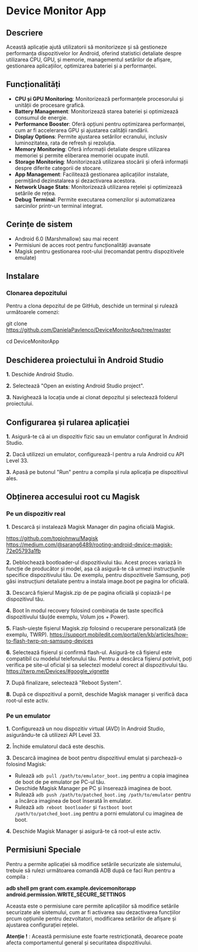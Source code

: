 # Device Monitor App

## Descriere
Această aplicație ajută utilizatorii să monitorizeze și să gestioneze performanța dispozitivelor lor Android, oferind statistici detaliate despre utilizarea CPU, GPU, și memorie, managementul setărilor de afișare, gestionarea aplicațiilor, optimizarea bateriei și a performanței.

## Funcționalități
- **CPU și GPU Monitoring**: Monitorizează performanțele procesorului și unității de procesare grafică.
- **Battery Management**: Monitorizează starea bateriei și optimizează consumul de energie.
- **Performance Booster**: Oferă opțiuni pentru optimizarea performanței, cum ar fi accelerarea GPU și ajustarea calității randării.
- **Display Options**: Permite ajustarea setărilor ecranului, inclusiv luminozitatea, rata de refresh și rezoluția.
- **Memory Monitoring**: Oferă informații detaliate despre utilizarea memoriei și permite eliberarea memoriei ocupate inutil.
- **Storage Monitoring**: Monitorizează utilizarea stocării și oferă informații despre diferite categorii de stocare.
- **App Management**: Facilitează gestionarea aplicațiilor instalate, permițând dezinstalarea și dezactivarea acestora.
- **Network Usage Stats**: Monitorizează utilizarea rețelei și optimizează setările de rețea.
- **Debug Terminal**: Permite executarea comenzilor și automatizarea sarcinilor printr-un terminal integrat.

## Cerințe de sistem

- Android 6.0 (Marshmallow) sau mai recent
- Permisiuni de acces root pentru funcționalități avansate
- Magisk pentru gestionarea root-ului (recomandat pentru dispozitivele emulate)

## Instalare
### Clonarea depozitului

Pentru a clona depozitul de pe GitHub, deschide un terminal și rulează următoarele comenzi:

git clone https://github.com/DanielaPavlenco/DeviceMonitorApp/tree/master

cd DeviceMonitorApp

## Deschiderea proiectului în Android Studio

**1.** Deschide Android Studio.

**2.** Selectează "Open an existing Android Studio project".

**3.** Navighează la locația unde ai clonat depozitul și selectează folderul proiectului.

## Configurarea și rularea aplicației

**1.** Asigură-te că ai un dispozitiv fizic sau un emulator configurat în Android Studio.

**2.** Dacă utilizezi un emulator, configurează-l pentru a rula Android cu API Level 33.

**3.** Apasă pe butonul "Run" pentru a compila și rula aplicația pe dispozitivul ales.

## Obținerea accesului root cu Magisk
### Pe un dispozitiv real

**1.** Descarcă și instalează Magisk Manager din pagina oficială Magisk.

   https://github.com/topjohnwu/Magisk
   https://medium.com/@sarang6489/rooting-android-device-magisk-72e05793a1fb

**2.** Deblochează bootloader-ul dispozitivului tău. Acest proces variază în funcție de producător și model, așa că asigură-te că urmezi instrucțiunile specifice dispozitivului tău. De exemplu, pentru dispozitivele Samsung, poți găsi instrucțiuni detaliate pentru a instala image.boot pe pagina lor oficială. 

**3.** Descarcă fișierul Magisk.zip de pe pagina oficială și copiază-l pe dispozitivul tău.

**4.** Boot în modul recovery folosind combinația de taste specifică dispozitivului tău(de exemplu, Volum jos + Power).

**5.** Flash-uiește fișierul Magisk.zip folosind o recuperare personalizată (de exemplu, TWRP).
      https://support.mobiledit.com/portal/en/kb/articles/how-to-flash-twrp-on-samsung-devices
      
**6.** Selectează fișierul și confirmă flash-ul. Asigură-te că fișierul este compatibil cu modelul telefonului tău. Pentru a descărca fișierul potrivit, poți verifica pe site-ul oficial și sa selectezi modelul corect al dispozitivului tău.
      https://twrp.me/Devices/#google_vignette
      
**7.** După finalizare, selectează "Reboot System".

**8.** După ce dispozitivul a pornit, deschide Magisk manager și verifică daca root-ul este activ.

### Pe un emulator

**1.** Configurează un nou dispozitiv virtual (AVD) în Android Studio, asigurându-te că utilizezi API Level 33.

**2.** Închide emulatorul dacă este deschis.

**3.** Descarcă imaginea de boot pentru dispozitivul emulat și parchează-o folosind Magisk:

   - Rulează `adb pull /path/to/emulator_boot.img` pentru a copia imaginea de boot de pe emulator pe PC-ul tău.
   - Deschide Magisk Manager pe PC și înserează imaginea de boot.
   - Rulează `adb push /path/to/patched_boot.img /path/to/emulator` pentru a încărca imaginea de boot înserată în emulator.
   - Rulează `adb reboot bootloader` și `fastboot boot /path/to/patched_boot.img` pentru a porni emulatorul cu imaginea de boot.
     
**4.** Deschide Magisk Manager și asigură-te că root-ul este activ.

## Permisiuni Speciale

Pentru a permite aplicației să modifice setările securizate ale sistemului, trebuie să rulezi următoarea comandă ADB după ce faci Run pentru a compila :

**adb shell pm grant com.example.devicemonitorapp android.permission.WRITE_SECURE_SETTINGS**

Aceasta este o permisiune care permite aplicațiilor să modifice setările securizate ale sistemului, cum ar fi activarea sau dezactivarea funcțiilor prcum opțiunile pentru dezvoltatori, modificarea setărilor de afișare și ajustarea configurației rețelei. 

**Atenție !** : Această permisiune este foarte restricționată, deoarece poate afecta comportamentul general și securitatea dispozitivului.
